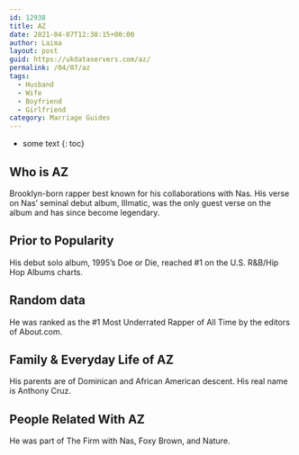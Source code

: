 ```yaml
---
id: 12938
title: AZ
date: 2021-04-07T12:38:15+00:00
author: Laima
layout: post
guid: https://ukdataservers.com/az/
permalink: /04/07/az
tags:
  - Husband
  - Wife
  - Boyfriend
  - Girlfriend
category: Marriage Guides
---
```


* some text
{: toc}


## Who is AZ
                  
                  
                  
Brooklyn-born rapper best known for his collaborations with Nas. His verse on Nas&#8217; seminal debut album, Illmatic, was the only guest verse on the album and has since become legendary.
                  
              
            
              
            
                
                
                
## Prior to Popularity
                  
                  
                  
His debut solo album, 1995&#8217;s Doe or Die, reached #1 on the U.S. R&B/Hip Hop Albums charts.
                  
              
            
              
            
                
                
                
## Random data
                  
                  
                  
He was ranked as the #1 Most Underrated Rapper of All Time by the editors of About.com.
                  
              
            
              
            
                
                
                
## Family & Everyday Life of AZ
                  
                  
                  
His parents are of Dominican and African American descent. His real name is Anthony Cruz.
                  
              
            
              
            
                
                
                
## People Related With AZ
                  
                  
                  
He was part of The Firm with Nas, Foxy Brown, and Nature.
                  
              
            
              
            
                
              
            
              
              
            
            
              
            
          
          
          